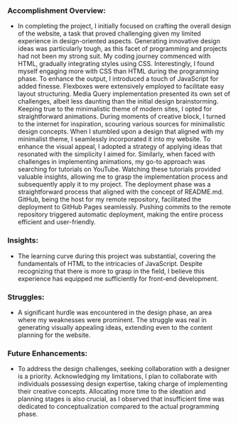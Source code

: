 ### Accomplishment Overview:

- In completing the project, I initially focused on crafting the overall design of the website, a task that proved challenging given my limited experience in design-oriented aspects. Generating innovative design ideas was particularly tough, as this facet of programming and projects had not been my strong suit. My coding journey commenced with HTML, gradually integrating styles using CSS. Interestingly, I found myself engaging more with CSS than HTML during the programming phase. To enhance the output, I introduced a touch of JavaScript for added finesse. Flexboxes were extensively employed to facilitate easy layout structuring. Media Query implementation presented its own set of challenges, albeit less daunting than the initial design brainstorming. Keeping true to the minimalistic theme of modern sites, I opted for straightforward animations. During moments of creative block, I turned to the internet for inspiration, scouring various sources for minimalistic design concepts. When I stumbled upon a design that aligned with my minimalist theme, I seamlessly incorporated it into my website. To enhance the visual appeal, I adopted a strategy of applying ideas that resonated with the simplicity I aimed for. Similarly, when faced with challenges in implementing animations, my go-to approach was searching for tutorials on YouTube. Watching these tutorials provided valuable insights, allowing me to grasp the implementation process and subsequently apply it to my project. The deployment phase was a straightforward process that aligned with the concept of README.md. GitHub, being the host for my remote repository, facilitated the deployment to GitHub Pages seamlessly. Pushing commits to the remote repository triggered automatic deployment, making the entire process efficient and user-friendly.

### Insights:

- The learning curve during this project was substantial, covering the fundamentals of HTML to the intricacies of JavaScript. Despite recognizing that there is more to grasp in the field, I believe this experience has equipped me sufficiently for front-end development.

### Struggles:

- A significant hurdle was encountered in the design phase, an area where my weaknesses were prominent. The struggle was real in generating visually appealing ideas, extending even to the content planning for the website.

### Future Enhancements:

- To address the design challenges, seeking collaboration with a designer is a priority. Acknowledging my limitations, I plan to collaborate with individuals possessing design expertise, taking charge of implementing their creative concepts. Allocating more time to the ideation and planning stages is also crucial, as I observed that insufficient time was dedicated to conceptualization compared to the actual programming phase.